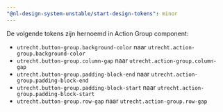 ```yaml
---
"@nl-design-system-unstable/start-design-tokens": minor
---
```


De volgende tokens zijn hernoemd in Action Group component:

- `utrecht.button-group.background-color` naar `utrecht.action-group.background-color`
- `utrecht.button-group.column-gap` naar `utrecht.action-group.column-gap`
- `utrecht.button-group.padding-block-end` naar `utrecht.action-group.padding-block-end`
- `utrecht.button-group.padding-block-start` naar `utrecht.action-group.padding-block-start`
- `utrecht.button-group.row-gap` naar `utrecht.action-group.row-gap`
